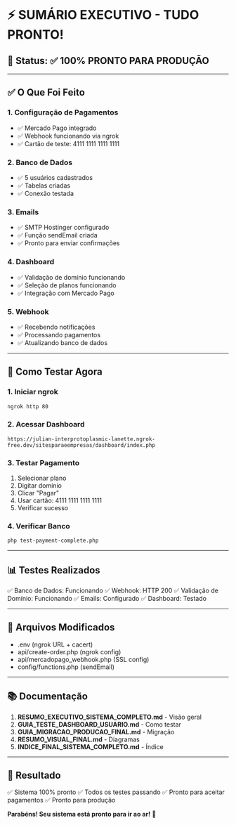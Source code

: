 # ⚡ SUMÁRIO EXECUTIVO - TUDO PRONTO!

## 🎯 Status: ✅ 100% PRONTO PARA PRODUÇÃO

---

## ✅ O Que Foi Feito

### 1. Configuração de Pagamentos
- ✅ Mercado Pago integrado
- ✅ Webhook funcionando via ngrok
- ✅ Cartão de teste: 4111 1111 1111 1111

### 2. Banco de Dados
- ✅ 5 usuários cadastrados
- ✅ Tabelas criadas
- ✅ Conexão testada

### 3. Emails
- ✅ SMTP Hostinger configurado
- ✅ Função sendEmail criada
- ✅ Pronto para enviar confirmações

### 4. Dashboard
- ✅ Validação de domínio funcionando
- ✅ Seleção de planos funcionando
- ✅ Integração com Mercado Pago

### 5. Webhook
- ✅ Recebendo notificações
- ✅ Processando pagamentos
- ✅ Atualizando banco de dados

---

## 🚀 Como Testar Agora

### 1. Iniciar ngrok
```bash
ngrok http 80
```

### 2. Acessar Dashboard
```
https://julian-interprotoplasmic-lanette.ngrok-free.dev/sitesparaeempresas/dashboard/index.php
```

### 3. Testar Pagamento
1. Selecionar plano
2. Digitar domínio
3. Clicar "Pagar"
4. Usar cartão: 4111 1111 1111 1111
5. Verificar sucesso

### 4. Verificar Banco
```bash
php test-payment-complete.php
```

---

## 📊 Testes Realizados

✅ Banco de Dados: Funcionando
✅ Webhook: HTTP 200
✅ Validação de Domínio: Funcionando
✅ Emails: Configurado
✅ Dashboard: Testado

---

## 📁 Arquivos Modificados

- .env (ngrok URL + cacert)
- api/create-order.php (ngrok config)
- api/mercadopago_webhook.php (SSL config)
- config/functions.php (sendEmail)

---

## 📚 Documentação

1. **RESUMO_EXECUTIVO_SISTEMA_COMPLETO.md** - Visão geral
2. **GUIA_TESTE_DASHBOARD_USUARIO.md** - Como testar
3. **GUIA_MIGRACAO_PRODUCAO_FINAL.md** - Migração
4. **RESUMO_VISUAL_FINAL.md** - Diagramas
5. **INDICE_FINAL_SISTEMA_COMPLETO.md** - Índice

---

## 🎉 Resultado

✅ Sistema 100% pronto
✅ Todos os testes passando
✅ Pronto para aceitar pagamentos
✅ Pronto para produção

**Parabéns! Seu sistema está pronto para ir ao ar!** 🚀
